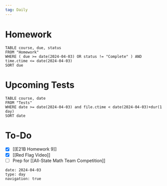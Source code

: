 ```yaml
---
tag: Daily
---
```

# Homework
```dataview
TABLE course, due, status
FROM "Homework" 
WHERE ( due >= date(2024-04-03) OR status != "Complete" ) AND time.ctime <= date(2024-04-03)
SORT due
```
# Upcoming Tests
```dataview
TABLE course, date
FROM "Tests" 
WHERE date >= date(2024-04-03) and file.ctime < date(2024-04-03)+dur(1 day)
SORT date
```
# To-Do
- [x] [[E21B Homework 9]]
- [x] [[Red Flag Video]]
- [ ] Prep for [[All-State Math Team Competition]]

```gEvent
date: 2024-04-03
type: day
navigation: true
```